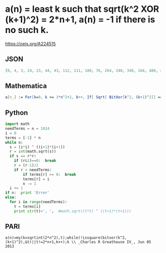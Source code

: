 # a\(n\) \= least k such that sqrt\(k^2 XOR \(k\+1\)^2\) \= 2\*n\+1, a\(n\) \= \-1 if there is no such k\.
https://oeis.org/A224515
## JSON
```JSON
[0, 4, 3, 24, 23, 44, 43, 112, 111, 180, 76, 264, 248, 348, 164, 480, 479, 411, 611, 327, 183, 115, 139, 943, 1103, 747, 787, 1111, 1447, 323, 699, 1984, 1983, 1851, 2243, 2008, 1576, 1388, 1684, 1072, 976, 1268, 499, 3383, 3271, 4124, 4068, 3679, 4511, 4315, 3804, 4999]
```
## Mathematica
```Mathematica
a[n_] := For[k=0, k <= 3*n^2+1, k++, If[ Sqrt[ BitXor[k^2, (k+1)^2]] == 2*n+1, Return[k]]] /. Null -> -1; a /@ Range[0, 51] (* _Jean-François Alcover_, Jun 05 2013 *)
```
## Python
```Python
import math
needTerms = n = 1024
i = 0
terms = [-1] * n
while n:
  s = (i*i) ^ ((i+1)*(i+1))
  r = int(math.sqrt(s))
  if s == r*r:
    if (r&1)==0:  break
    r = (r-1)/2
    if r < needTerms:
        if terms[r] >= 0:  break
        terms[r] = i
        n -= 1
  i += 1
if n:  print 'Error'
else:
  for i in range(needTerms):
    t = terms[i]
    print str(t)+', ',  #math.sqrt((t*t) ^ ((t+1)*(t+1)))
```
## PARI
```PARI
a(n)=my(k=sqrtint(2*n^2),t);while(!issquare(bitxor(k^2,(k+1)^2),&t)||t!=2*n+1,k++);k \\ _Charles R Greathouse IV_, Jun 05 2013
```

